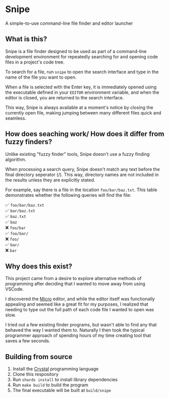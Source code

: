 # Snipe
A simple-to-use command-line file finder and editor launcher

## What is this?
Snipe is a file finder designed to be used as part of a command-line development environment for repeatedly searching for and opening code files in a project's code tree.

To search for a file, run `snipe` to open the search interface and type in the name of the file you want to open.

When a file is selected with the Enter key, it is immediately opened using the executable defined in your `EDITOR` environment variable, and when the editor is closed, you are returned to the search interface.

This way, Snipe is always available at a moment's notice by closing the currently open file, making jumping between many different files quick and seamless.

## How does seaching work/ How does it differ from fuzzy finders?
Unlike existing "fuzzy finder" tools, Snipe doesn't use a fuzzy finding algorithm.

When processing a search query, Snipe doesn't match any text before the final directory seperator (/). This way, directory names are not included in the results unless they are explicitly stated.

For example, say there is a file in the location `foo/bar/baz.txt`. This table demonstrates whether the following queries will find the file:

✅ `foo/bar/baz.txt` \
✅ `bar/baz.txt` \
✅ `baz.txt` \
✅ `baz` \
❌ `foo/bar` \
✅ `foo/bar/` \
❌ `foo/` \
✅ `bar/` \
❌ `bar`

## Why does this exist?
This project came from a desire to explore alternative methods of programming after deciding that I wanted to move away from using VSCode.

I discovered the [Micro](https://github.com/zyedidia/micro) editor, and while the editor itself was functionally appealing and seemed like a great fit for my purposes, I realized that needing to type out the full path of each code file I wanted to open was slow.

I tried out a few existing finder programs, but wasn't able to find any that behaved the way I wanted them to. Naturally I then took the typical programmer approach of spending hours of my time creating tool that saves a few seconds.

## Building from source
1. Install the [Crystal](https://crystal-lang.org/) programming language
2. Clone this respository
3. Run `shards install` to install library dependencies
4. Run `make build` to build the program
5. The final executable will be built at `build/snipe`
